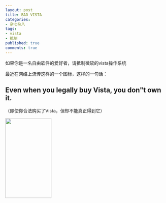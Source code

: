 ```yaml
---
layout: post
title: BAD VISTA
categories:
- 杂七杂八
tags:
- vista
- 抵制
published: true
comments: true
---
```

<p>如果你是一名自由软件的爱好者，请抵制微软的vista操作系统</p>

<p>最近在网络上流传这样的一个图标，这样的一句话：
<h2 class="title">Even when you legally buy Vista,  you don"t own it.</h2>
（即使你合法购买了Vista，但却不能真正得到它）</p>

<p><a href="http://badvista.fsf.org/" target="_blank"><img class="alignnone size-medium wp-image-148" title="badvista_no_littering" src="{{site.url}}/media/2008/04/badvista_no_littering.png" alt="" width="145" height="251" /></a></p>
